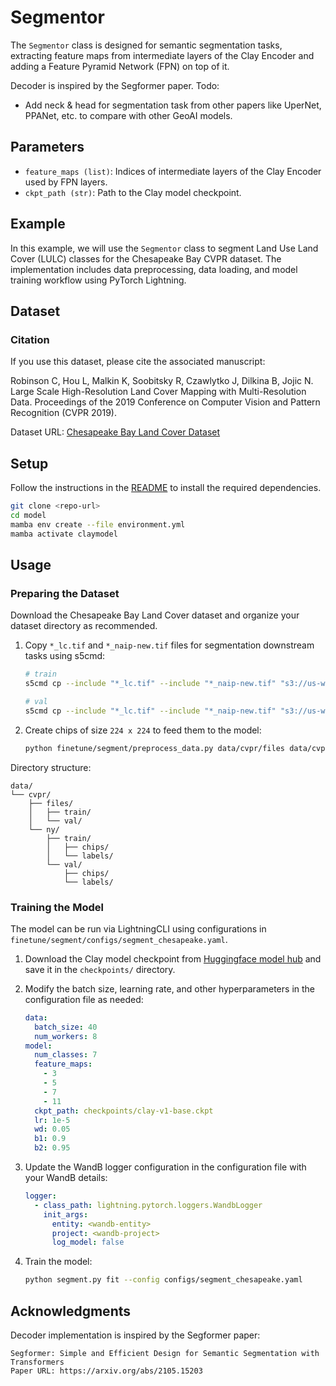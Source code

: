 # Segmentor

The `Segmentor` class is designed for semantic segmentation tasks, extracting feature maps from intermediate layers of the Clay Encoder and adding a Feature Pyramid Network (FPN) on top of it.

Decoder is inspired by the Segformer paper.
Todo:
- Add neck & head for segmentation task from other papers like UperNet, PPANet, etc. to compare with other GeoAI models.


## Parameters

- `feature_maps (list)`: Indices of intermediate layers of the Clay Encoder used by FPN layers.
- `ckpt_path (str)`: Path to the Clay model checkpoint.

## Example

In this example, we will use the `Segmentor` class to segment Land Use Land Cover (LULC) classes for the Chesapeake Bay CVPR dataset. The implementation includes data preprocessing, data loading, and model training workflow using PyTorch Lightning.

## Dataset

### Citation

If you use this dataset, please cite the associated manuscript:

Robinson C, Hou L, Malkin K, Soobitsky R, Czawlytko J, Dilkina B, Jojic N.
Large Scale High-Resolution Land Cover Mapping with Multi-Resolution Data.
Proceedings of the 2019 Conference on Computer Vision and Pattern Recognition (CVPR 2019).

Dataset URL: [Chesapeake Bay Land Cover Dataset](https://lila.science/datasets/chesapeakelandcover)

## Setup

Follow the instructions in the [README](../../README.md) to install the required dependencies.

```bash
git clone <repo-url>
cd model
mamba env create --file environment.yml
mamba activate claymodel
```

## Usage

### Preparing the Dataset

Download the Chesapeake Bay Land Cover dataset and organize your dataset directory as recommended.

1. Copy `*_lc.tif` and `*_naip-new.tif` files for segmentation downstream tasks using s5cmd:
   ```bash
   # train
   s5cmd cp --include "*_lc.tif" --include "*_naip-new.tif" "s3://us-west-2.opendata.source.coop/agentmorris/lila-wildlife/lcmcvpr2019/cvpr_chesapeake_landcover/ny_1m_2013_extended-debuffered-train_tiles/*" data/cvpr/files/train/

   # val
   s5cmd cp --include "*_lc.tif" --include "*_naip-new.tif" "s3://us-west-2.opendata.source.coop/agentmorris/lila-wildlife/lcmcvpr2019/cvpr_chesapeake_landcover/ny_1m_2013_extended-debuffered-val_tiles/*" data/cvpr/files/val/
   ```

2. Create chips of size `224 x 224` to feed them to the model:
    ```bash
    python finetune/segment/preprocess_data.py data/cvpr/files data/cvpr/ny 224
    ```

Directory structure:
```
data/
└── cvpr/
    ├── files/
    │   ├── train/
    │   └── val/
    └── ny/
        ├── train/
        │   ├── chips/
        │   └── labels/
        └── val/
            ├── chips/
            └── labels/
```

### Training the Model

The model can be run via LightningCLI using configurations in `finetune/segment/configs/segment_chesapeake.yaml`.

1. Download the Clay model checkpoint from [Huggingface model hub](https://huggingface.co/made-with-clay/Clay/blob/main/clay-v1-base.ckpt) and save it in the `checkpoints/` directory.

2. Modify the batch size, learning rate, and other hyperparameters in the configuration file as needed:
    ```yaml
    data:
      batch_size: 40
      num_workers: 8
    model:
      num_classes: 7
      feature_maps:
        - 3
        - 5
        - 7
        - 11
      ckpt_path: checkpoints/clay-v1-base.ckpt
      lr: 1e-5
      wd: 0.05
      b1: 0.9
      b2: 0.95
    ```

3. Update the WandB logger configuration in the configuration file with your WandB details:
    ```yaml
    logger:
      - class_path: lightning.pytorch.loggers.WandbLogger
        init_args:
          entity: <wandb-entity>
          project: <wandb-project>
          log_model: false
    ```

4. Train the model:
    ```bash
    python segment.py fit --config configs/segment_chesapeake.yaml
    ```

## Acknowledgments

Decoder implementation is inspired by the Segformer paper:
```
Segformer: Simple and Efficient Design for Semantic Segmentation with Transformers
Paper URL: https://arxiv.org/abs/2105.15203
```

